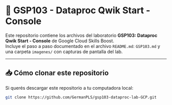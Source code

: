# 🧪 GSP103 - Dataproc Qwik Start - Console

Este repositorio contiene los archivos del laboratorio **GSP103: Dataproc Qwik Start - Console** de Google Cloud Skills Boost.  
Incluye el paso a paso documentado en el archivo `README.md`: `GSP103.md` y una carpeta `imagenes/` con capturas de pantalla del lab.

---

## 📥 Cómo clonar este repositorio

Si querés descargar este repositorio a tu computadora local:

```bash
git clone https://github.com/GermanPLS/gsp103-dataproc-lab-GCP.git
